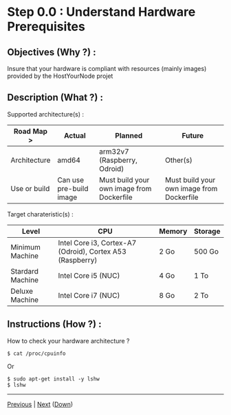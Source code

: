 Step 0.0 : Understand Hardware Prerequisites
==

Objectives (Why ?) :
--
Insure that your hardware is compliant with resources (mainly images) provided by the HostYourNode projet

Description (What ?) :
--
Supported architecture(s) :
<table>
    <thead>
        <tr>
            <th>Road Map ></th>
            <th>Actual</th>
            <th>Planned</th>
            <th>Future</th>
        </tr>
    </thead>
    <tbody>
        <tr>
            <td>Architecture</td>
            <td>amd64</td>
            <td>arm32v7 (Raspberry, Odroid)</td>
            <td>Other(s)</td>
        </tr>
        <tr>
            <td>Use or build</td>      
            <td>Can use pre-build image</td>
            <td>Must build your own image from Dockerfile</td>
            <td>Must build your own image from Dockerfile</td>
        </tr>
    </tbody>
</table>

Target charateristic(s) :
<table>
    <thead>
        <tr>
            <th>Level</th>
            <th>CPU</th>
            <th>Memory</th>
            <th>Storage</th>
        </tr>
    </thead>
    <tbody>
        <tr>
            <td>Minimum Machine</td>
            <td>Intel Core i3, Cortex-A7 (Odroid), Cortex A53 (Raspberry)</td>
            <td>2 Go</td>
            <td>500 Go</td>
        </tr>
        <tr>
            <td>Stardard Machine</td>      
            <td>Intel Core i5 (NUC)</td>
            <td>4 Go</td>
            <td>1 To</td>
        </tr>
         <tr>
            <td>Deluxe Machine</td>      
            <td>Intel Core i7 (NUC)</td>
            <td>8 Go</td>
            <td>2 To</td>
        </tr>
    </tbody>
</table>

Instructions (How ?) :
--
How to check your hardware architecture ?
<pre><code>$ cat /proc/cpuinfo</code></pre>
Or
<pre><code>$ sudo apt-get install -y lshw
$ lshw</code></pre>

---
<A href="https://github.com/babonet13/HostYourNode/tree/master/HowTo/0_UnderstandPrerequisites">Previous<A/> | <A href="https://github.com/babonet13/HostYourNode/blob/master/HowTo/0_UnderstandPrerequisites/1_SoftPrerequisites.md">Next<A/> (<A href="https://github.com/babonet13/HostYourNode/blob/master/HowTo/0_UnderstandPrerequisites/readme.md">Down</A>)
